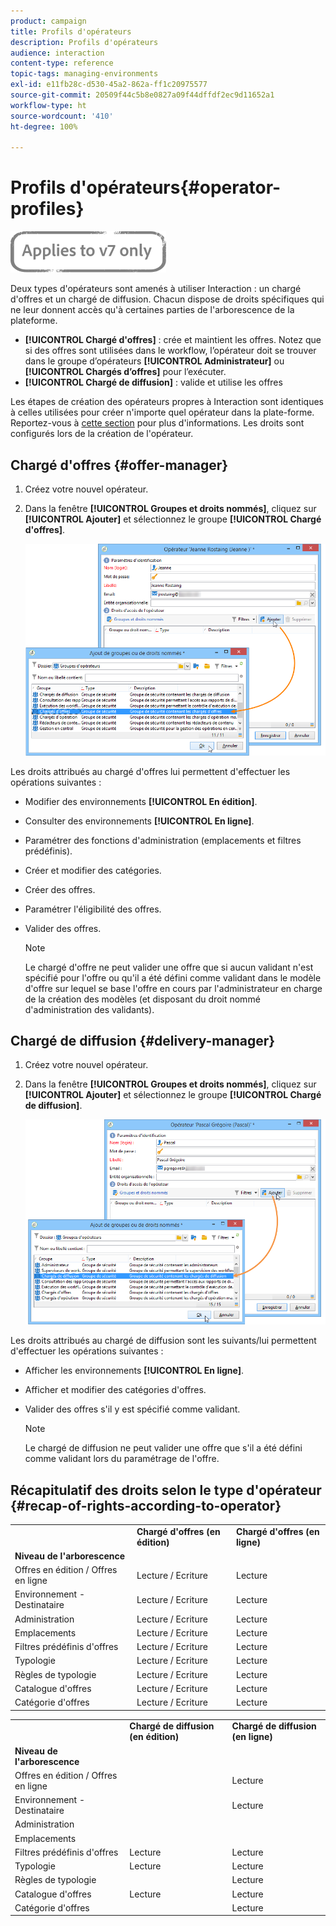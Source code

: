 ```yaml
---
product: campaign
title: Profils d'opérateurs
description: Profils d'opérateurs
audience: interaction
content-type: reference
topic-tags: managing-environments
exl-id: e11fb28c-d530-45a2-862a-ff1c20975577
source-git-commit: 20509f44c5b8e0827a09f44dffdf2ec9d11652a1
workflow-type: ht
source-wordcount: '410'
ht-degree: 100%

---
```


# Profils d&#39;opérateurs{#operator-profiles}

![](../../assets/v7-only.svg)

Deux types d&#39;opérateurs sont amenés à utiliser Interaction : un chargé d&#39;offres et un chargé de diffusion. Chacun dispose de droits spécifiques qui ne leur donnent accès qu&#39;à certaines parties de l&#39;arborescence de la plateforme.

* **[!UICONTROL Chargé d&#39;offres]** : crée et maintient les offres. Notez que si des offres sont utilisées dans le workflow, l’opérateur doit se trouver dans le groupe d’opérateurs **[!UICONTROL Administrateur]** ou **[!UICONTROL Chargés d’offres]** pour l’exécuter.
* **[!UICONTROL Chargé de diffusion]** : valide et utilise les offres

Les étapes de création des opérateurs propres à Interaction sont identiques à celles utilisées pour créer n&#39;importe quel opérateur dans la plate-forme. Reportez-vous à [cette section](../../platform/using/access-management.md) pour plus d&#39;informations. Les droits sont configurés lors de la création de l&#39;opérateur.

## Chargé d&#39;offres {#offer-manager}

1. Créez votre nouvel opérateur.
1. Dans la fenêtre **[!UICONTROL Groupes et droits nommés]**, cliquez sur **[!UICONTROL Ajouter]** et sélectionnez le groupe **[!UICONTROL Chargé d&#39;offres]**.

   ![](assets/offer_operators_create_001.png)

Les droits attribués au chargé d&#39;offres lui permettent d&#39;effectuer les opérations suivantes :

* Modifier des environnements **[!UICONTROL En édition]**.
* Consulter des environnements **[!UICONTROL En ligne]**.
* Paramétrer des fonctions d&#39;administration (emplacements et filtres prédéfinis).
* Créer et modifier des catégories.
* Créer des offres.
* Paramétrer l&#39;éligibilité des offres.
* Valider des offres.

   >[!NOTE]
   >
   >Le chargé d&#39;offre ne peut valider une offre que si aucun validant n&#39;est spécifié pour l&#39;offre ou qu&#39;il a été défini comme validant dans le modèle d&#39;offre sur lequel se base l&#39;offre en cours par l&#39;administrateur en charge de la création des modèles (et disposant du droit nommé d&#39;administration des validants).

## Chargé de diffusion {#delivery-manager}

1. Créez votre nouvel opérateur.
1. Dans la fenêtre **[!UICONTROL Groupes et droits nommés]**, cliquez sur **[!UICONTROL Ajouter]** et sélectionnez le groupe **[!UICONTROL Chargé de diffusion]**.

   ![](assets/offer_operators_create_002.png)

Les droits attribués au chargé de diffusion sont les suivants/lui permettent d&#39;effectuer les opérations suivantes :

* Afficher les environnements **[!UICONTROL En ligne]**.
* Afficher et modifier des catégories d&#39;offres.
* Valider des offres s&#39;il y est spécifié comme validant.

   >[!NOTE]
   >
   >Le chargé de diffusion ne peut valider une offre que s&#39;il a été défini comme validant lors du paramétrage de l&#39;offre.

## Récapitulatif des droits selon le type d&#39;opérateur {#recap-of-rights-according-to-operator}

<table> 
 <tbody> 
  <tr> 
   <td> </td> 
   <td> <strong>Chargé d'offres (en édition)</strong><br /> </td> 
   <td> <strong>Chargé d'offres (en ligne)</strong><br /> </td> 
  </tr> 
  <tr> 
   <td> <strong>Niveau de l'arborescence</strong><br /> </td> 
   <td> </td> 
   <td> </td> 
  </tr> 
  <tr> 
   <td> Offres en édition / Offres en ligne<br /> </td> 
   <td> Lecture / Ecriture<br /> </td> 
   <td> Lecture<br /> </td> 
  </tr> 
  <tr> 
   <td> Environnement - Destinataire<br /> </td> 
   <td> Lecture / Ecriture<br /> </td> 
   <td> Lecture<br /> </td> 
  </tr> 
  <tr> 
   <td> Administration<br /> </td> 
   <td> Lecture / Ecriture<br /> </td> 
   <td> Lecture<br /> </td> 
  </tr> 
  <tr> 
   <td> Emplacements<br /> </td> 
   <td> Lecture / Ecriture<br /> </td> 
   <td> Lecture<br /> </td> 
  </tr> 
  <tr> 
   <td> Filtres prédéfinis d'offres<br /> </td> 
   <td> Lecture / Ecriture<br /> </td> 
   <td> Lecture<br /> </td> 
  </tr> 
  <tr> 
   <td> Typologie<br /> </td> 
   <td> Lecture / Ecriture<br /> </td> 
   <td> Lecture<br /> </td> 
  </tr> 
  <tr> 
   <td> Règles de typologie<br /> </td> 
   <td> Lecture / Ecriture<br /> </td> 
   <td> Lecture<br /> </td> 
  </tr> 
  <tr> 
   <td> Catalogue d'offres<br /> </td> 
   <td> Lecture / Ecriture<br /> </td> 
   <td> Lecture<br /> </td> 
  </tr> 
  <tr> 
   <td> Catégorie d'offres<br /> </td> 
   <td> Lecture / Ecriture<br /> </td> 
   <td> Lecture<br /> </td> 
  </tr> 
 </tbody> 
</table>

<table> 
 <tbody> 
  <tr> 
   <td> </td> 
   <td> <strong>Chargé de diffusion (en édition)</strong><br /> </td> 
   <td> <strong>Chargé de diffusion (en ligne)</strong><br /> </td> 
  </tr> 
  <tr> 
   <td> <strong>Niveau de l'arborescence</strong><br /> </td> 
   <td> </td> 
   <td> </td> 
  </tr> 
  <tr> 
   <td> Offres en édition / Offres en ligne<br /> </td> 
   <td> </td> 
   <td> Lecture<br /> </td> 
  </tr> 
  <tr> 
   <td> Environnement - Destinataire<br /> </td> 
   <td> </td> 
   <td> Lecture<br /> </td> 
  </tr> 
  <tr> 
   <td> Administration<br /> </td> 
   <td> </td> 
   <td> </td> 
  </tr> 
  <tr> 
   <td> Emplacements<br /> </td> 
   <td> </td> 
   <td> </td> 
  </tr> 
  <tr> 
   <td> Filtres prédéfinis d'offres<br /> </td> 
   <td> Lecture<br /> </td> 
   <td> Lecture<br /> </td> 
  </tr> 
  <tr> 
   <td> Typologie<br /> </td> 
   <td> Lecture<br /> </td> 
   <td> Lecture<br /> </td> 
  </tr> 
  <tr> 
   <td> Règles de typologie<br /> </td> 
   <td> </td> 
   <td> Lecture<br /> </td> 
  </tr> 
  <tr> 
   <td> Catalogue d'offres<br /> </td> 
   <td> Lecture<br /> </td> 
   <td> Lecture<br /> </td> 
  </tr> 
  <tr> 
   <td> Catégorie d'offres<br /> </td> 
   <td> </td> 
   <td> Lecture<br /> </td> 
  </tr> 
 </tbody> 
</table>
